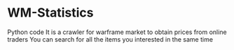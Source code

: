 # WM-Statistics
Python code
It is a crawler for warframe market to obtain prices from online traders
You can search for all the items you interested in the same time
